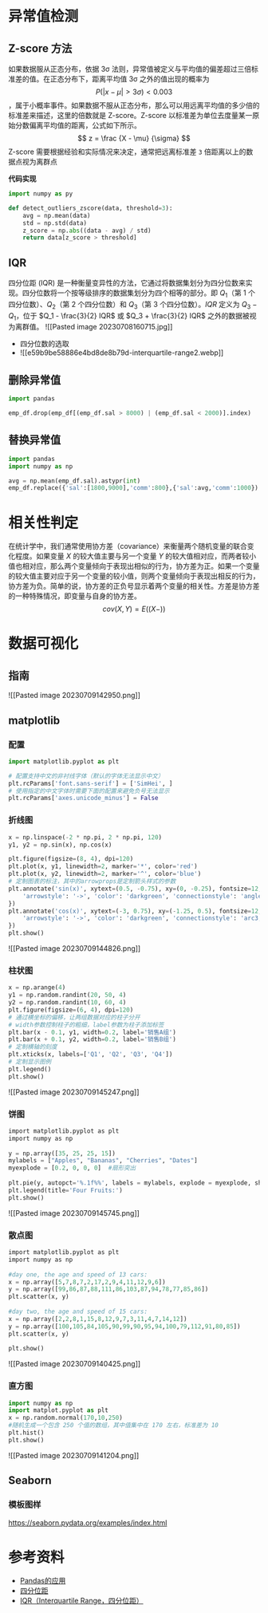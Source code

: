 # 异常值检测

## Z-score 方法

如果数据服从正态分布，依据 3σ 法则，异常值被定义与平均值的偏差超过三倍标准差的值。在正态分布下，距离平均值 3σ 之外的值出现的概率为 $$P(|x-\mu|>3\sigma)<0.003$$ ，属于小概率事件。如果数据不服从正态分布，那么可以用远离平均值的多少倍的标准差来描述，这里的倍数就是 Z-score。Z-score 以标准差为单位去度量某一原始分数偏离平均值的距离，公式如下所示。 $$ z = \frac {X - \mu} {\sigma} $$ Z-score 需要根据经验和实际情况来决定，通常把远离标准差 `3` 倍距离以上的数据点视为离群点

**代码实现**
```python
import numpy as py

def detect_outliers_zscore(data, threshold=3):
	avg = np.mean(data)
	std = np.std(data)
	z_score = np.abs((data - avg) / std)
	return data[z_score > threshold]
```

## IQR

四分位距 (IQR) 是一种衡量变异性的方法，它通过将数据集划分为四分位数来实现。四分位数将一个按等级排序的数据集划分为四个相等的部分。即 $Q_1$（第 1 个四分位数）、$Q_2$（第 2 个四分位数）和 $Q_3$（第 3 个四分位数）。$IQR$ 定义为 $Q_3 - Q_1$，位于 $Q_1 - \frac{3}{2} IQR$ 或 $Q_3 + \frac{3}{2} IQR$ 之外的数据被视为离群值。
![[Pasted image 20230708160715.jpg]]

- 四分位数的选取
- ![[e59b9be58886e4bd8de8b79d-interquartile-range2.webp]]

## 删除异常值
```python
import pandas

emp_df.drop(emp_df[(emp_df.sal > 8000) | (emp_df.sal < 2000)].index)
```

## 替换异常值
```python
import pandas
import numpy as np

avg = np.mean(emp_df.sal).astypr(int)
emp_df.replace({'sal':[1800,9000],'comm':800},{'sal':avg,'comm':1000})
```

# 相关性判定

在统计学中，我们通常使用协方差（covariance）来衡量两个随机变量的联合变化程度。如果变量 $X$ 的较大值主要与另一个变量 $Y$ 的较大值相对应，而两者较小值也相对应，那么两个变量倾向于表现出相似的行为，协方差为正。如果一个变量的较大值主要对应于另一个变量的较小值，则两个变量倾向于表现出相反的行为，协方差为负。简单的说，协方差的正负号显示着两个变量的相关性。方差是协方差的一种特殊情况，即变量与自身的协方差。
$$ cov\left( X,Y \right) = E \left( \left( X- \right) \right) $$

# 数据可视化

## 指南

![[Pasted image 20230709142950.png]]

## matplotlib

### 配置
```python
import matplotlib.pyplot as plt

# 配置支持中文的非衬线字体（默认的字体无法显示中文）
plt.rcParams['font.sans-serif'] = ['SimHei', ]
# 使用指定的中文字体时需要下面的配置来避免负号无法显示
plt.rcParams['axes.unicode_minus'] = False
```

### 折线图
```python
x = np.linspace(-2 * np.pi, 2 * np.pi, 120)
y1, y2 = np.sin(x), np.cos(x)

plt.figure(figsize=(8, 4), dpi=120)
plt.plot(x, y1, linewidth=2, marker='*', color='red')
plt.plot(x, y2, linewidth=2, marker='^', color='blue')
# 定制图表的标注，其中的arrowprops是定制箭头样式的参数
plt.annotate('sin(x)', xytext=(0.5, -0.75), xy=(0, -0.25), fontsize=12, arrowprops={
    'arrowstyle': '->', 'color': 'darkgreen', 'connectionstyle': 'angle3, angleA=90, angleB=0'
})
plt.annotate('cos(x)', xytext=(-3, 0.75), xy=(-1.25, 0.5), fontsize=12, arrowprops={
    'arrowstyle': '->', 'color': 'darkgreen', 'connectionstyle': 'arc3, rad=0.35'
})
plt.show()
```
![[Pasted image 20230709144826.png]]

### 柱状图
```python
x = np.arange(4)
y1 = np.random.randint(20, 50, 4)
y2 = np.random.randint(10, 60, 4)
plt.figure(figsize=(6, 4), dpi=120)
# 通过横坐标的偏移，让两组数据对应的柱子分开
# width参数控制柱子的粗细，label参数为柱子添加标签
plt.bar(x - 0.1, y1, width=0.2, label='销售A组')
plt.bar(x + 0.1, y2, width=0.2, label='销售B组')
# 定制横轴的刻度
plt.xticks(x, labels=['Q1', 'Q2', 'Q3', 'Q4'])
# 定制显示图例
plt.legend()
plt.show()
```
![[Pasted image 20230709145247.png]]

### 饼图
```python
import matplotlib.pyplot as plt  
import numpy as np  
  
y = np.array([35, 25, 25, 15])  
mylabels = ["Apples", "Bananas", "Cherries", "Dates"]  
myexplode = [0.2, 0, 0, 0]  #扇形突出
  
plt.pie(y, autopct='%.1f%%', labels = mylabels, explode = myexplode, shadow = True)  
plt.legend(title='Four Fruits:')
plt.show()
```
![[Pasted image 20230709145745.png]]

### 散点图

```python
import matplotlib.pyplot as plt  
import numpy as np  
  
#day one, the age and speed of 13 cars:  
x = np.array([5,7,8,7,2,17,2,9,4,11,12,9,6])  
y = np.array([99,86,87,88,111,86,103,87,94,78,77,85,86])  
plt.scatter(x, y)  
  
#day two, the age and speed of 15 cars:  
x = np.array([2,2,8,1,15,8,12,9,7,3,11,4,7,14,12])  
y = np.array([100,105,84,105,90,99,90,95,94,100,79,112,91,80,85])  
plt.scatter(x, y)  
  
plt.show()
```
![[Pasted image 20230709140425.png]]

### 直方图

```python
import numpy as np
import matplot.pyplot as plt
x = np.random.normal(170,10,250)
#随机生成一个包含 250 个值的数组，其中值集中在 170 左右，标准差为 10
plt.hist()
plt.show()
```
![[Pasted image 20230709141204.png]]

## Seaborn

### 模板图样

https://seaborn.pydata.org/examples/index.html



# 参考资料

- [Pandas的应用](https://github.com/jackfrued/Python-100-Days/blob/master/Day66-80/72.Pandas%E7%9A%84%E5%BA%94%E7%94%A8-3.md)
- [四分位距](https://cg2010studio.com/2018/05/27/%e5%9b%9b%e5%88%86%e4%bd%8d%e8%b7%9d-interquartile-range/)
- [IQR（Interquartile Range，四分位距）](https://docs.oracle.com/cloud/help/zh_CN/pbcs_common/PFUSU/insights_metrics_IQR.htm#PFUSU-GUID-CF37CAEA-730B-4346-801E-64612719FF6B)